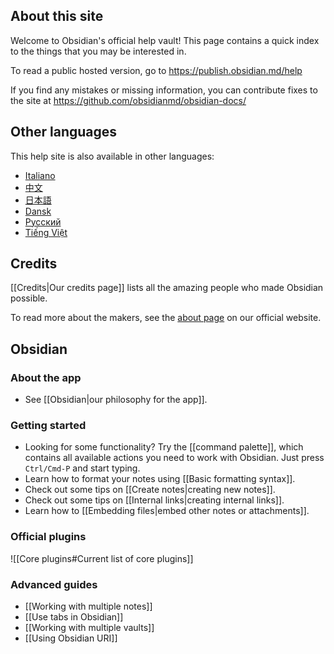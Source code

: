 ## About this site

Welcome to Obsidian's official help vault! This page contains a quick index to the things that you may be interested in.

To read a public hosted version, go to https://publish.obsidian.md/help

If you find any mistakes or missing information, you can contribute fixes to the site at https://github.com/obsidianmd/obsidian-docs/

## Other languages

This help site is also available in other languages:

- [Italiano](https://publish.obsidian.md/help-it)
- [中文](https://publish.obsidian.md/help-zh)
- [日本語](https://publish.obsidian.md/help-ja)
- [Dansk](https://publish.obsidian.md/help-da)
- [Русский](https://publish.obsidian.md/help-ru)
- [Tiếng Việt](https://publish.obsidian.md/help-vi)

## Credits

[[Credits|Our credits page]] lists all the amazing people who made Obsidian possible.

To read more about the makers, see the [about page](https://obsidian.md/about) on our official website.

## Obsidian

### About the app

- See [[Obsidian|our philosophy for the app]].

### Getting started

- Looking for some functionality? Try the  [[command palette]], which contains all available actions you need to work with Obsidian. Just press `Ctrl/Cmd-P` and start typing.
- Learn how to format your notes using [[Basic formatting syntax]].
- Check out some tips on [[Create notes|creating new notes]].
- Check out some tips on [[Internal links|creating internal links]].
- Learn how to [[Embedding files|embed other notes or attachments]].

### Official plugins

![[Core plugins#Current list of core plugins]]

### Advanced guides

- [[Working with multiple notes]]
- [[Use tabs in Obsidian]]
- [[Working with multiple vaults]]
- [[Using Obsidian URI]]
